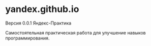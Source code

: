 # yandex.github.io
Версия 0.0.1
Яндекс-Практика

Самостоятельная практическая работа для улучшение навыков программирования. 